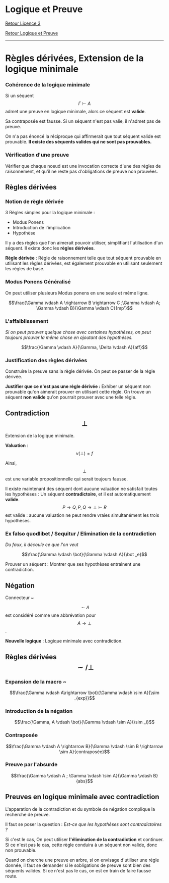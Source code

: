 # Logique et Preuve


[Retour Licence 3](https://mcheungsen.github.io/cours/ "Licence 3")

[Retour Logique et Preuve](index.md)

---
# Règles dérivées, Extension de la logique minimale

### Cohérence de la logique minimale

Si un séquent $$\Gamma \vdash A$$ admet une preuve en logique minimale, alors ce séquent est **valide**.

Sa contraposée est fausse. Si un séquent n'est pas valie, il n'admet pas de preuve.

On n'a pas énoncé la réciproque qui affirmerait que tout séquent valide est prouvable. **Il existe des séquents valides qui ne sont pas prouvables.**

### Vérification d'une preuve

Vérifier que chaque noeud est une invocation correcte d'une des règles de raisonnement, et qu'il ne reste pas d'obligations de preuve non prouvées.

## Règles dérivées
### Notion de règle dérivée
3 Règles simples pour la logique minimale :
- Modus Ponens
- Introduction de l'implication
- Hypothèse

Il y a des règles que l'on aimerait pouvoir utiliser, simplifiant l'utilisation d'un séquent. Il existe donc les **règles dérivées**.

**Règle dérivée** : Règle de raisonnement telle que tout séquent prouvable en utilisant les règles dérivées, est également prouvable en utilisant seulement les règles de base.

### Modus Ponens Généralisé
On peut utiliser plusieurs Modus ponens en une seule et même ligne. 

$$\frac{\Gamma \vdash A \rightarrow B \rightarrow C  ;\Gamma \vdash A; \Gamma \vdash B}{\Gamma \vdash C}{mp'}$$

### L'affaiblissement
*Si on peut prouver quelque chose avec certaines hypothèses, on peut toujours prouver la même chose en ajoutant des hypothèses.*

$$\frac{\Gamma \vdash A}{\Gamma, \Delta \vdash A}{aff}$$


### Justification des règles dérivées
Construire la preuve sans la règle dérivée. On peut se passer de la règle dérivée.

**Justifier que ce n'est pas une règle dérivée :** Exhiber un séquent non prouvable qu'on aimerait prouver en utilisant cette règle. On trouve un séquent **non valide** qu'on pourrait prouver avec une telle règle.

## Contradiction $$\bot$$

Extension de la logique minimale.

**Valuation** : $$v(\bot) = f$$
 
 Ainsi, $$\bot$$ est une variable propositionnelle qui serait toujours fausse.

 Il existe maintenant des séquent dont aucune valuation ne satisfait toutes les hypothèses : Un séquent **contradictoire**, et il est automatiquement **valide**.
 $$P \rightarrow Q, P, Q \rightarrow \bot \vdash R $$ 
 est valide : aucune valuation ne peut rendre vraies simultanément les trois hypothèses.

 ### Ex falso quodlibet / Sequitur / Elimination de la contradiction
 *Du faux, il découle ce que l'on veut*

 $$\frac{\Gamma \vdash \bot}{\Gamma \vdash A}{\bot _e}$$

 Prouver un séquent : Montrer que ses hypothèses entrainent une contradiction.

 ## Négation
 Connecteur ~

$$\sim A$$ 
est considéré comme une abbrévation pour 
$$ A \rightarrow \bot$$
.

**Nouvelle logique** : Logique minimale avec contradiction.

## Règles dérivées $$\sim / \bot$$

### Expansion de la macro ~
$$\frac{\Gamma \vdash A\rightarrow \bot}{\Gamma \vdash \sim A}{\sim _{exp}}$$

### Introduction de la négation
$$\frac{\Gamma, A \vdash \bot}{\Gamma \vdash \sim A}{\sim _i}$$

### Contraposée
$$\frac{\Gamma \vdash A \rightarrow B}{\Gamma \vdash \sim B \rightarrow \sim A}{contraposée}$$

### Preuve par l'absurde
$$\frac{\Gamma \vdash A ; \Gamma \vdash \sim A}{\Gamma \vdash B}{abs}$$

## Preuves en logique minimale avec contradiction

L'apparation de la contradiction et du symbole de négation complique la recherche de preuve.

Il faut se poser la question : *Est-ce que les hypothèses sont contradictoires ?*

Si c'est le cas, On peut utiliser **l'élimination de la contradiction** et continuer. Si ce n'est pas le cas, cette règle conduira à un séquent non valide, donc non prouvable.

Quand on cherche une preuve en arbre, si on envisage d'utiliser une règle donnée, il faut se demander si le sobligations de preuve sont bien des séquents valides. Si ce n'est pas le cas, on est en train de faire fausse route.



 


<script src="https://polyfill.io/v3/polyfill.min.js?features=es6"></script>
<script id="MathJax-script" async src="https://cdn.jsdelivr.net/npm/mathjax@3/es5/tex-mml-chtml.js"></script>